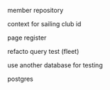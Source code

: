 member repository 


context for sailing club id 


page register


refacto query test (fleet)


use another database for testing


postgres
